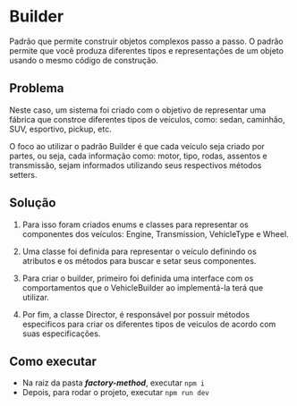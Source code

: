 # Builder 

Padrão que permite construir objetos complexos passo a passo. O padrão permite que você produza diferentes tipos e representações de um objeto usando o mesmo código de construção.

## Problema

Neste caso, um sistema foi criado com o objetivo de representar uma fábrica que constroe diferentes tipos de veículos, como: sedan, caminhão, SUV, esportivo, pickup, etc.

O foco ao utilizar o padrão Builder é que cada veículo seja criado por partes, ou seja, cada informação como: motor, tipo, rodas, assentos e transmissão, sejam informados utilizando seus respectivos métodos setters.

## Solução

1. Para isso foram criados enums e classes para representar os componentes dos veículos: Engine, Transmission, VehicleType e Wheel.

2. Uma classe foi definida para representar o veículo definindo os atributos e os métodos para buscar e setar seus componentes.

3. Para criar o builder, primeiro foi definida uma interface com os comportamentos que o VehicleBuilder ao implementá-la terá que utilizar.

4. Por fim, a classe Director, é responsável por possuir métodos especificos para criar os diferentes tipos de veiculos de acordo com suas especificações.


## Como executar

* Na raiz da pasta ***factory-method***, executar `npm i`
* Depois, para rodar o projeto, executar `npm run dev`